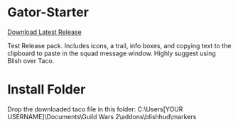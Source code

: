 # Gator-Starter

[Download Latest Release](https://github.com/pastrygator/Gator-Starter/releases/latest/download/PastryGator.Test.taco)

Test Release pack. Includes icons, a trail, info boxes, and copying text to the clipboard to paste in the squad message window.
Highly suggest using Blish over Taco.

# Install Folder

Drop the downloaded taco file in this folder:
C:\Users\[YOUR USERNAME]\Documents\Guild Wars 2\addons\blishhud\markers
